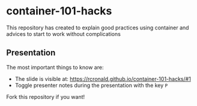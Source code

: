 # container-101-hacks
This repository has created to explain good practices using container and advices to start to work without complications

## Presentation

The most important things to know are:
- The slide is visible at: https://rcronald.github.io/container-101-hacks/#1
- Toggle presenter notes during the presentation with the key `P`



Fork this repository if you want!